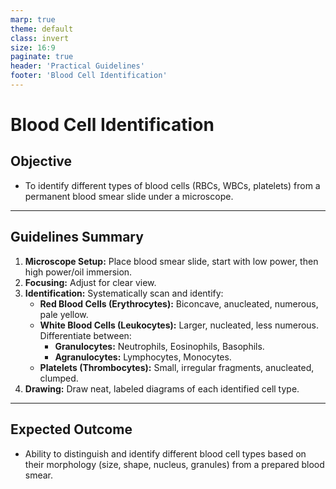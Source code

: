 ```yaml
---
marp: true
theme: default
class: invert
size: 16:9
paginate: true
header: 'Practical Guidelines'
footer: 'Blood Cell Identification'
---
```


# Blood Cell Identification

## Objective

*   To identify different types of blood cells (RBCs, WBCs, platelets) from a permanent blood smear slide under a microscope.

---

## Guidelines Summary

1.  **Microscope Setup:** Place blood smear slide, start with low power, then high power/oil immersion.
2.  **Focusing:** Adjust for clear view.
3.  **Identification:** Systematically scan and identify:
    *   **Red Blood Cells (Erythrocytes):** Biconcave, anucleated, numerous, pale yellow.
    *   **White Blood Cells (Leukocytes):** Larger, nucleated, less numerous. Differentiate between:
        *   **Granulocytes:** Neutrophils, Eosinophils, Basophils.
        *   **Agranulocytes:** Lymphocytes, Monocytes.
    *   **Platelets (Thrombocytes):** Small, irregular fragments, anucleated, clumped.
4.  **Drawing:** Draw neat, labeled diagrams of each identified cell type.

---

## Expected Outcome

*   Ability to distinguish and identify different blood cell types based on their morphology (size, shape, nucleus, granules) from a prepared blood smear.
